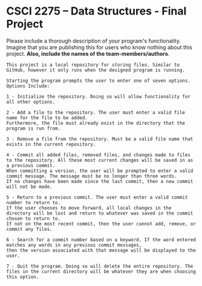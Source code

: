 # CSCI 2275 – Data Structures - Final Project

Please include a thorough description of your program's functionality. Imagine that you are publishing this for users who know nothing about this project. **Also, include the names of the team-members/authors**. 

	This project is a local repository for storing files. Similar to GitHub, however it only runs when the designed program is running.
  
	Starting the program prompts the user to enter one of seven options.
	Options Include:
  
	1 - Initialize the repository. Doing so will allow functionality for all other options.
  
	2 - Add a file to the repository. The user must enter a valid file name for the file to be added. 
	Furthermore, the file must already exist in the directory that the program is run from. 
  
	3 - Remove a file from the repository. Must be a valid file name that exists in the current repository.
  
	4 - Commit all added files, removed files, and changes made to files to the repository. All these most current changes will be saved in as a previous commit. 
	When committing a version, the user will be prompted to enter a valid commit message. The message must be no longer than three words. 
	If no changes have been made since the last commit, then a new commit will not be made.
  
	5 - Return to a previous commit. The user must enter a valid commit number to return to. 
	If the user chooses to move forward, all local changes in the directory will be lost and return to whatever was saved in the commit chosen to return to. 
	If not on the most recent commit, then the user cannot add, remove, or commit any files.
  
	6 - Search for a commit number based on a keyword. If the word entered matches any words in any previous commit messages, 
	then the version associated with that message will be displayed to the user. 
  
	7 - Quit the program. Doing so will delete the entire repository. The files in the current directory will be whatever they are when choosing this option.
